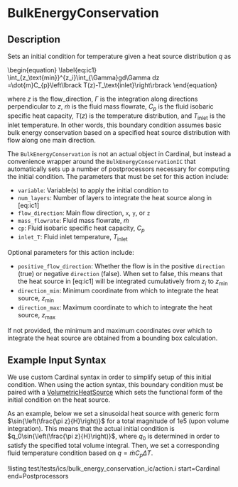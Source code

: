 # BulkEnergyConservation

## Description

Sets an initial condition for temperature given a heat source distribution $q$ as

\begin{equation}
\label{eq:ic1}
\int_{z_\text{min}}^{z_i}\int_{\Gamma}gd\Gamma dz =\dot{m}C_{p}\left\lbrack T(z)-T_\text{inlet}\right\rbrack
\end{equation}

where $z$ is the flow_direction, $\Gamma$ is the integration along directions
perpendicular to $z$, $\dot{m}$ is the fluid mass flowrate, $C_p$ is the fluid isobaric
specific heat capacity, $T(z)$ is the temperature distribution, and $T_\text{inlet}$ is
the inlet temperature. In other words, this boundary condition assumes basic bulk energy
conservation based on a specified heat source distribution with flow along one main direction.

The `BulkEnergyConservation` is not an actual object in Cardinal, but instead a convenience
wrapper around the `BulkEnergyConservationIC` that automatically sets up a number of
postprocessors necessary for computing the initial condition. The parameters that must
be set for this action include:

- `variable`: Variable(s) to apply the initial condition to
- `num_layers`: Number of layers to integrate the heat source along in [eq:ic1]
- `flow_direction`: Main flow direction, `x`, `y`, or `z`
- `mass_flowrate`: Fluid mass flowrate, $\dot{m}$
- `cp`: Fluid isobaric specific heat capacity, $C_p$
- `inlet_T`: Fluid inlet temperature, $T_\text{inlet}$

Optional parameters for this action include:

- `positive_flow_direction`: Whether the flow is in the positive `direction` (true)
  or negative `direction` (false). When set to false, this means that the heat source
  in [eq:ic1] will be integrated cumulatively from $z_i$ to $z_\text{min}$
- `direction_min`: Minimum coordinate from which to integrate the heat source, $z_\text{min}$
- `direction_max`: Maximum coordinate to which to integrate the heat source, $z_\text{max}$

If not provided, the minimum and maximum coordinates over which to integrate
the heat source are obtained from a bounding box calculation.

## Example Input Syntax

We use custom Cardinal syntax in order to simplify setup of this initial condition.
When using the action syntax, this boundary condition must be paired with
a [VolumetricHeatSource](/actions/VolumetricHeatSourceICAction.md) which sets the functional
form of the initial condition on the heat source.

As an example, below we set a sinusoidal heat source with generic form
$\sin{\left(\frac{\pi z}{H}\right)}$ for a total magnitude of 1e5 (upon volume
integration). This means that the actual initial condition is
$q_0\sin{\left(\frac{\pi z}{H}\right)}$, where $q_0$ is determined in order to
satisfy the specified total volume integral. Then, we set a corresponding
fluid temperature condition based on $q=\dot{m}C_p\Delta T$.

!listing test/tests/ics/bulk_energy_conservation_ic/action.i
  start=Cardinal
  end=Postprocessors
